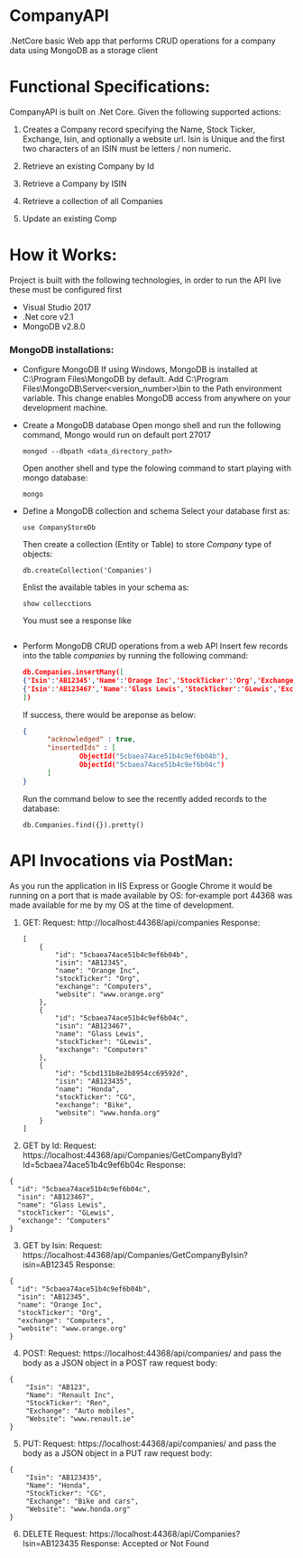 # CompanyAPI
.NetCore basic Web app that performs CRUD operations for a company data using MongoDB as a storage client

# Functional Specifications:
CompanyAPI is built on .Net Core. Given the following supported actions:

1. Creates a Company record specifying the Name, Stock Ticker, Exchange, Isin, and optionally a website url. Isin is Unique and the first two characters of an ISIN must be letters / non numeric.

2. Retrieve an existing Company by Id

3. Retrieve a Company by ISIN

4. Retrieve a collection of all Companies

5. Update an existing Comp

# How it Works:
Project is built with the following technologies, in order to run the API live these must be configured first
- Visual Studio 2017
- .Net core v2.1
- MongoDB v2.8.0

### MongoDB installations:

- Configure MongoDB
  If using Windows, MongoDB is installed at C:\Program Files\MongoDB by default. Add C:\Program Files\MongoDB\Server\<version_number>\bin to the Path environment variable. This change enables MongoDB access from anywhere on your development machine.
  
- Create a MongoDB database
  Open mongo shell and run the following command, Mongo would run on default port 27017
  ```
  mongod --dbpath <data_directory_path>
  ```
  Open another shell and type the folowing command to start playing with mongo database:
  ```
  mongo
  ```
- Define a MongoDB collection and schema
  Select your database first as:
  ```
  use CompanyStoreDb
  ```
  Then create a collection (Entity or Table) to store *Company* type of objects:
  ```
  db.createCollection('Companies')
  ```
  Enlist the available tables in your schema as:
  ```
  show collecctions
  ```
  You must see a response like
  ```
  
  ```
- Perform MongoDB CRUD operations from a web API
  Insert few records into the table *companies* by running the following command:
  ```JSON
  db.Companies.insertMany([
  {'Isin':'AB12345','Name':'Orange Inc','StockTicker':'Org','Exchange':'Computers','Website':'www.orange.org'},
  {'Isin':'AB123467','Name':'Glass Lewis','StockTicker':'GLewis','Exchange':'Computers'}
  ])
  ```
  If success, there would be areponse as below:
  ```JSON
  {
        "acknowledged" : true,
        "insertedIds" : [
                ObjectId("5cbaea74ace51b4c9ef6b04b"),
                ObjectId("5cbaea74ace51b4c9ef6b04c")
        ]
  }
  ```
  Run the command below to see the recently added records to the database:
  ```
  db.Companies.find({}).pretty()
  ```

# API Invocations via PostMan:
As you run the application in IIS Express or Google Chrome it would be running on a port that is made available by OS: for-example port 44368 was made available for me by my OS at the time of development.
1. GET:
Request: http://localhost:44368/api/companies
Response:
    ```
    [
        {
            "id": "5cbaea74ace51b4c9ef6b04b",
            "isin": "AB12345",
            "name": "Orange Inc",
            "stockTicker": "Org",
            "exchange": "Computers",
            "website": "www.orange.org"
        },
        {
            "id": "5cbaea74ace51b4c9ef6b04c",
            "isin": "AB123467",
            "name": "Glass Lewis",
            "stockTicker": "GLewis",
            "exchange": "Computers"
        },
        {
            "id": "5cbd131b8e2b8954cc69592d",
            "isin": "AB123435",
            "name": "Honda",
            "stockTicker": "CG",
            "exchange": "Bike",
            "website": "www.honda.org"
        }
    ]
    ```
2. GET by Id:
Request: https://localhost:44368/api/Companies/GetCompanyById?Id=5cbaea74ace51b4c9ef6b04c
Response:
  ```
  {
    "id": "5cbaea74ace51b4c9ef6b04c",
    "isin": "AB123467",
    "name": "Glass Lewis",
    "stockTicker": "GLewis",
    "exchange": "Computers"
  }
  ```
3. GET by Isin:
Request: https://localhost:44368/api/Companies/GetCompanyByIsin?isin=AB12345
Response: 
  ```
  {
    "id": "5cbaea74ace51b4c9ef6b04b",
    "isin": "AB12345",
    "name": "Orange Inc",
    "stockTicker": "Org",
    "exchange": "Computers",
    "website": "www.orange.org"
  }
  ```
4. POST:
Request: https://localhost:44368/api/companies/
and pass the body as a JSON object in a POST raw request body:
  ```
  {
      "Isin": "AB123",
      "Name": "Renault Inc",
      "StockTicker": "Ren",
      "Exchange": "Auto mobiles",
      "Website": "www.renault.ie"
  }
  ```
5. PUT:
Request: https://localhost:44368/api/companies/
and pass the body as a JSON object in a PUT raw request body:
  ```
  {
      "Isin": "AB123435",
      "Name": "Honda",
      "StockTicker": "CG",
      "Exchange": "Bike and cars",
      "Website": "www.honda.org"
  }
  ```
6. DELETE
Request: https://localhost:44368/api/Companies?Isin=AB123435
Response: Accepted or Not Found
